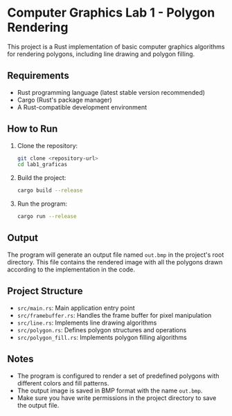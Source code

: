 # Computer Graphics Lab 1 - Polygon Rendering

This project is a Rust implementation of basic computer graphics algorithms for rendering polygons, including line drawing and polygon filling.

## Requirements

- Rust programming language (latest stable version recommended)
- Cargo (Rust's package manager)
- A Rust-compatible development environment

## How to Run

1. Clone the repository:
   ```bash
   git clone <repository-url>
   cd lab1_graficas
   ```

2. Build the project:
   ```bash
   cargo build --release
   ```

3. Run the program:
   ```bash
   cargo run --release
   ```

## Output

The program will generate an output file named `out.bmp` in the project's root directory. This file contains the rendered image with all the polygons drawn according to the implementation in the code.

## Project Structure

- `src/main.rs`: Main application entry point
- `src/framebuffer.rs`: Handles the frame buffer for pixel manipulation
- `src/line.rs`: Implements line drawing algorithms
- `src/polygon.rs`: Defines polygon structures and operations
- `src/polygon_fill.rs`: Implements polygon filling algorithms

## Notes

- The program is configured to render a set of predefined polygons with different colors and fill patterns.
- The output image is saved in BMP format with the name `out.bmp`.
- Make sure you have write permissions in the project directory to save the output file.